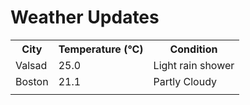 # Weather Updates

<!-- WEATHER-UPDATE-START -->
<table><tr><th>City</th><th>Temperature (°C)</th><th>Condition</th></tr><tr><td>Valsad</td><td>25.0</td><td>Light rain shower</td></tr><tr><td>Boston</td><td>21.1</td><td>Partly Cloudy</td></tr><tr><td></td><td></td><td></td></tr></table>
<!-- WEATHER-UPDATE-END -->
